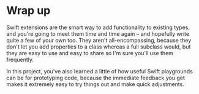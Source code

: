 # Wrap up

Swift extensions are the smart way to add functionality to existing types, and you're going to meet them time and time again – and hopefully write quite a few of your own too. They aren't all-encompassing, because they don't let you add properties to a class whereas a full subclass would, but they are easy to use and easy to share so I'm sure you'll use them frequently.

In this project, you've also learned a little of how useful Swift playgrounds can be for prototyping code, because the immediate feedback you get makes it extremely easy to try things out and make quick adjustments.
